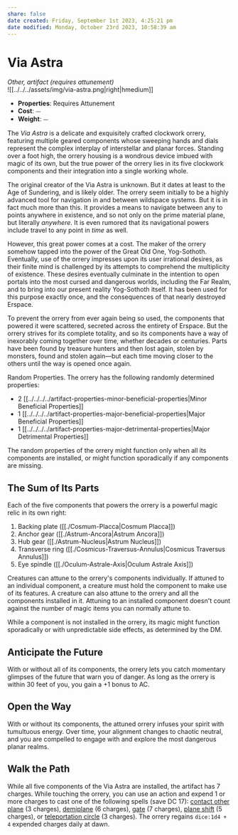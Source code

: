 ```yaml
---
share: false
date created: Friday, September 1st 2023, 4:25:21 pm
date modified: Monday, October 23rd 2023, 10:58:39 am
---
```

# Via Astra

*Other, artifact (requires attunement)*  
![[../../../assets/img/via-astra.png|right|hmedium]]

- **Properties**: Requires Attunement
- **Cost**: ⏤
- **Weight**: ⏤

The *Via Astra* is a delicate and exquisitely crafted clockwork orrery, featuring multiple geared components whose sweeping hands and dials represent the complex interplay of interstellar and planar forces. Standing over a foot high, the orrery housing is a wondrous device imbued with magic of its own, but the true power of the orrery lies in its five clockwork components and their integration into a single working whole.

The original creator of the Via Astra is unknown. But it dates at least to the Age of Sundering, and is likely older. The orrery seem initially to be a highly advanced tool for navigation in and between wildspace systems. But it is in fact much more than this. It provides a means to navigate between any to points anywhere in existence, and so not only on the prime material plane, but literally *anywhere*. It is even rumored that its navigational powers include travel to any point in *time* as well. 

However, this great power comes at a cost. The maker of the orrery somehow tapped into the power of the Great Old One, Yog-Sothoth. Eventually, use of the orrery impresses upon its user irrational desires, as their finite mind is challenged by its attempts to comprehend the multiplicity of existence. These desires eventually culminate in the intention to open portals into the most cursed and dangerous worlds, including the Far Realm, and to bring into our present reality Yog-Sothoth itself. It has been used for this purpose exactly once, and the consequences of that nearly destroyed Erspace. 

To prevent the orrery from ever again being so used, the components that powered it were scattered, secreted across the entirety of Erspace. But the orrery strives for its complete totality, and so its components have a way of inexorably coming together over time, whether decades or centuries. Parts have been found by treasure hunters and then lost again, stolen by monsters, found and stolen again—but each time moving closer to the others until the way is opened once again. 

Random Properties. The orrery has the following randomly determined properties:

- 2 [[../../../../artifact-properties-minor-beneficial-properties|Minor Beneficial Properties]]
- 1 [[../../../../artifact-properties-major-beneficial-properties|Major Beneficial Properties]]
- 1 [[../../../../artifact-properties-major-detrimental-properties|Major Detrimental Properties]]

The random properties of the orrery might function only when all its components are installed, or might function sporadically if any components are missing.

## The Sum of Its Parts

Each of the five components that powers the orrery is a powerful magic relic in its own right:

1. Backing plate ([[./Cosmum-Placca|Cosmum Placca]])
2. Anchor gear ([[./Astrum-Ancora|Astrum Ancora]])
3. Hub gear ([[./Astrum-Nucleus|Astrum Nucleus]])
4. Transverse ring ([[./Cosmicus-Traversus-Annulus|Cosmicus Traversus Annulus]])
5. Eye spindle ([[./Oculum-Astrale-Axis|Oculum Astrale Axis]]) 

Creatures can attune to the orrery's components individually. If attuned to an individual component, a creature must hold the component to make use of its features. A creature can also attune to the orrery and all the components installed in it. Attuning to an installed component doesn't count against the number of magic items you can normally attune to.

While a component is not installed in the orrery, its magic might function sporadically or with unpredictable side effects, as determined by the DM.

## Anticipate the Future

With or without all of its components, the orrery lets you catch momentary glimpses of the future that warn you of danger. As long as the orrery is within 30 feet of you, you gain a +1 bonus to AC.

## Open the Way

With or without its components, the attuned orrery infuses your spirit with tumultuous energy. Over time, your alignment changes to chaotic neutral, and you are compelled to engage with and explore the most dangerous planar realms.

## Walk the Path

While all five components of the Via Astra are installed, the artifact has 7 charges. While touching the orrery, you can use an action and expend 1 or more charges to cast one of the following spells (save DC 17): [contact other plane](../../../../contact-other-plane.md) (3 charges), [demiplane](../../../../demiplane.md) (6 charges), [gate](../../../../gate.md) (7 charges), [plane shift](../../../../plane-shift.md) (5 charges), or [teleportation circle](../../../../teleportation-circle.md) (3 charges). The orrery regains `dice:1d4 + 4` expended charges daily at dawn.
